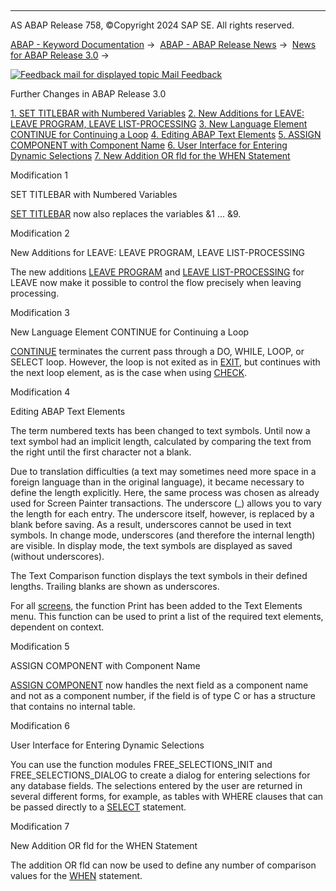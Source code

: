   

* * *

AS ABAP Release 758, ©Copyright 2024 SAP SE. All rights reserved.

[ABAP - Keyword Documentation](javascript:call_link\('abenabap.htm'\)) →  [ABAP - ABAP Release News](javascript:call_link\('abennews.htm'\)) →  [News for ABAP Release 3.0](javascript:call_link\('abennews-30.htm'\)) → 

 [![](Mail.gif?object=Mail.gif "Feedback mail for displayed topic") Mail Feedback](mailto:f1_help@sap.com?subject=Feedback%20on%20ABAP%20Documentation&body=Document:%20Further%20Changes%20in%20ABAP%20Release%203.0%2C%20ABENNEWS-30-OTHER%2C%20758%0D%0A%0D%0AError:%0D%0A%0D%0A%0D%0A%0D%0ASuggestion%20for%20improvement:)

Further Changes in ABAP Release 3.0

[1\. SET TITLEBAR with Numbered Variables](#!ABAP_MODIFICATION_1@1@)
[2\. New Additions for LEAVE: LEAVE PROGRAM, LEAVE LIST-PROCESSING](#!ABAP_MODIFICATION_2@2@)
[3\. New Language Element CONTINUE for Continuing a Loop](#!ABAP_MODIFICATION_3@3@)
[4\. Editing ABAP Text Elements](#!ABAP_MODIFICATION_4@4@)
[5\. ASSIGN COMPONENT with Component Name](#!ABAP_MODIFICATION_5@5@)
[6\. User Interface for Entering Dynamic Selections](#!ABAP_MODIFICATION_6@6@)
[7\. New Addition OR fld for the WHEN Statement](#!ABAP_MODIFICATION_7@7@)

Modification 1   

SET TITLEBAR with Numbered Variables

[SET TITLEBAR](javascript:call_link\('abapset_titlebar_dynpro.htm'\)) now also replaces the variables &1 ... &9.

Modification 2   

New Additions for LEAVE: LEAVE PROGRAM, LEAVE LIST-PROCESSING

The new additions [LEAVE PROGRAM](javascript:call_link\('abapleave_program.htm'\)) and [LEAVE LIST-PROCESSING](javascript:call_link\('abapleave_list-processing.htm'\)) for LEAVE now make it possible to control the flow precisely when leaving processing.

Modification 3   

New Language Element CONTINUE for Continuing a Loop

[CONTINUE](javascript:call_link\('abapcontinue.htm'\)) terminates the current pass through a DO, WHILE, LOOP, or SELECT loop. However, the loop is not exited as in [EXIT](javascript:call_link\('abapexit_loop.htm'\)), but continues with the next loop element, as is the case when using [CHECK](javascript:call_link\('abapcheck_loop.htm'\)).

Modification 4   

Editing ABAP Text Elements

The term numbered texts has been changed to text symbols. Until now a text symbol had an implicit length, calculated by comparing the text from the right until the first character not a blank.

Due to translation difficulties (a text may sometimes need more space in a foreign language than in the original language), it became necessary to define the length explicitly. Here, the same process was chosen as already used for Screen Painter transactions. The underscore (\_) allows you to vary the length for each entry. The underscore itself, however, is replaced by a blank before saving. As a result, underscores cannot be used in text symbols. In change mode, underscores (and therefore the internal length) are visible. In display mode, the text symbols are displayed as saved (without underscores).

The Text Comparison function displays the text symbols in their defined lengths. Trailing blanks are shown as underscores.

For all [screens](javascript:call_link\('abendynpro_glosry.htm'\) "Glossary Entry"), the function Print has been added to the Text Elements menu. This function can be used to print a list of the required text elements, dependent on context.

Modification 5   

ASSIGN COMPONENT with Component Name

[ASSIGN COMPONENT](javascript:call_link\('abapassign.htm'\)) now handles the next field as a component name and not as a component number, if the field is of type C or has a structure that contains no internal table.

Modification 6   

User Interface for Entering Dynamic Selections

You can use the function modules FREE\_SELECTIONS\_INIT and FREE\_SELECTIONS\_DIALOG to create a dialog for entering selections for any database fields. The selections entered by the user are returned in several different forms, for example, as tables with WHERE clauses that can be passed directly to a [SELECT](javascript:call_link\('abapselect.htm'\)) statement.

Modification 7   

New Addition OR fld for the WHEN Statement

The addition OR fld can now be used to define any number of comparison values for the [WHEN](javascript:call_link\('abapwhen.htm'\)) statement.
